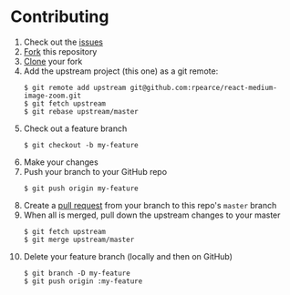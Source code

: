# Contributing

1. Check out the [issues](https://github.com/rpearce/oss-template/issues)
1. [Fork](https://guides.github.com/activities/forking/) this repository
1. [Clone](https://help.github.com/articles/cloning-a-repository/) your fork
1. Add the upstream project (this one) as a git remote:
    ```
    $ git remote add upstream git@github.com:rpearce/react-medium-image-zoom.git
    $ git fetch upstream
    $ git rebase upstream/master
    ```
1. Check out a feature branch
    ```
    $ git checkout -b my-feature
    ```
1. Make your changes
1. Push your branch to your GitHub repo
    ```
    $ git push origin my-feature
    ```
1. Create a [pull request](https://help.github.com/articles/about-pull-requests/)
   from your branch to this repo's `master` branch
1. When all is merged, pull down the upstream changes to your master
    ```
    $ git fetch upstream
    $ git merge upstream/master
    ```
1. Delete your feature branch (locally and then on GitHub)
    ```
    $ git branch -D my-feature
    $ git push origin :my-feature
    ```
